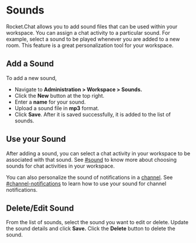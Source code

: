 # Sounds

Rocket.Chat allows you to add sound files that can be used within your workspace. You can assign a chat activity to a particular sound. For example, select a sound to be played whenever you are added to a new room. This feature is a great personalization tool for your workspace.

## Add a Sound

To add a new sound,&#x20;

* Navigate to **Administration > Workspace > Sounds.**
* Click the **New** button at the top right.
* &#x20;Enter a **name** for your sound.
* Upload a sound file in **mp3** format.
* Click **Save**. After it is saved successfully, it is added to the list of sounds.

## **Use your Sound**

After adding a sound, you can select a chat activity in your workspace to be associated with that sound. See [#sound](../user-guides/user-panel/account.md#sound "mention") to know more about choosing sounds for chat activities in your workspace.&#x20;

You can also personalize the sound of notifications in a [channel](../user-guides/rooms/channels/). See [#channel-notifications](../user-guides/rooms/channels/edit-a-channel.md#channel-notifications "mention") to learn how to use your sound for channel notifications.

## Delete/Edit Sound

From the list of sounds, select the sound you want to edit or delete. Update the sound details and click **Save.** Click the **Delete** button to delete the sound.

